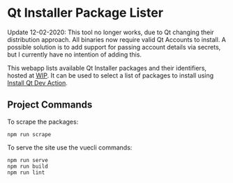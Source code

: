 # Qt Installer Package Lister

Update 12-02-2020:
This tool no longer works, due to Qt changing their distribution approach.
All binaries now require valid Qt Accounts to install.
A possible solution is to add support for passing account details via secrets,
but I currently have no intention of adding this.

This webapp lists available Qt Installer packages and their identifiers, hosted at [WIP](#).
It can be used to select a list of packages to install using [Install Qt Dev Action](https://github.com/Mercotui/install-qt-dev-action).

## Project Commands

To scrape the packages:
```
npm run scrape
```
To serve the site use the vuecli commands:
```
npm run serve
npm run build
npm run lint
```
